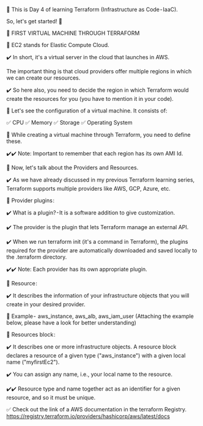 🔖 This is Day 4 of learning Terraform (Infrastructure as Code - IaaC).

So, let's get started! 🔰
  
📌 FIRST VIRTUAL MACHINE THROUGH TERRAFORM

🔖 EC2 stands for Elastic Compute Cloud.

✔️ In short, it's a virtual server in the cloud that launches in AWS.

The important thing is that cloud providers offer multiple regions in which we can create our resources.
   
✔️ So here also, you need to decide the region in which Terraform would create the resources for you (you have to mention it in your code).

📌 Let's see the configuration of a virtual machine. It consists of:

✅ CPU
✅ Memory
✅ Storage
✅ Operating System

🔖 While creating a virtual machine through Terraform, you need to define these.

✔️✔️ Note: Important to remember that each region has its own AMI Id.

📌 Now, let's talk about the Providers and Resources.

✔️ As we have already discussed in my previous Terraform learning series, Terraform supports multiple providers like AWS, GCP, Azure, etc.

📌 Provider plugins :

✔️ What is a plugin? - It is a software addition to give customization.

✔️ The provider is the plugin that lets Terraform manage an external API.

✔️ When we run terraform init (it's a command in Terraform), the plugins required for the provider are automatically downloaded and saved locally to the .terraform directory.


✔️✔️ Note: Each provider has its own appropriate plugin.

📌 Resource :

✔️ It describes the information of your infrastructure objects that you will create in your desired provider.

🔖 Example -  aws_instance, aws_alb, aws_iam_user (Attaching the example below, please have a look for better understanding)

📌 Resources block :

✔️ It describes one or more infrastructure objects. A resource block declares a resource of a given type ("aws_instance") with a given local name ("myfirstEc2").



✔️ You can assign any name, i.e., your local name to the resource.

✔️✔️ Resource type and name together act as an identifier for a given resource, and so it must be unique.

✅ Check out the link of a AWS documentation in the terraform Registry.
https://registry.terraform.io/providers/hashicorp/aws/latest/docs